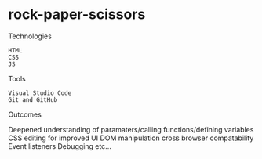 # rock-paper-scissors
Technologies

    HTML
    CSS
    JS
Tools

    Visual Studio Code
    Git and GitHub 
Outcomes

  Deepened understanding of paramaters/calling functions/defining variables
  CSS editing for improved UI
  DOM manipulation
  cross browser compatability
  Event listeners
  Debugging
  etc...
